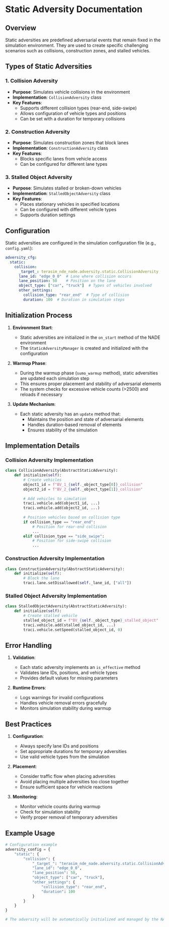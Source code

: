 # Static Adversity Documentation

## Overview

Static adversities are predefined adversarial events that remain fixed in the simulation environment. They are used to create specific challenging scenarios such as collisions, construction zones, and stalled vehicles.

## Types of Static Adversities

### 1. Collision Adversity
- **Purpose**: Simulates vehicle collisions in the environment
- **Implementation**: `CollisionAdversity` class
- **Key Features**:
  - Supports different collision types (rear-end, side-swipe)
  - Allows configuration of vehicle types and positions
  - Can be set with a duration for temporary collisions

### 2. Construction Adversity
- **Purpose**: Simulates construction zones that block lanes
- **Implementation**: `ConstructionAdversity` class
- **Key Features**:
  - Blocks specific lanes from vehicle access
  - Can be configured for different lane types

### 3. Stalled Object Adversity
- **Purpose**: Simulates stalled or broken-down vehicles
- **Implementation**: `StalledObjectAdversity` class
- **Key Features**:
  - Places stationary vehicles in specified locations
  - Can be configured with different vehicle types
  - Supports duration settings

## Configuration

Static adversities are configured in the simulation configuration file (e.g., `config.yaml`):

```yaml
adversity_cfg:
  static:
    collision:
      _target_: terasim_nde_nade.adversity.static.CollisionAdversity
      lane_id: "edge_0_0"  # Lane where collision occurs
      lane_position: 50    # Position on the lane
      object_type: ["car", "truck"]  # Types of vehicles involved
      other_settings:
        collision_type: "rear_end"  # Type of collision
        duration: 100  # Duration in simulation steps
```

## Initialization Process

1. **Environment Start**:
   - Static adversities are initialized in the `on_start` method of the NADE environment
   - The `StaticAdversityManager` is created and initialized with the configuration

2. **Warmup Phase**:
   - During the warmup phase (`sumo_warmup` method), static adversities are updated each simulation step
   - This ensures proper placement and stability of adversarial elements
   - The system checks for excessive vehicle counts (>2500) and reloads if necessary

3. **Update Mechanism**:
   - Each static adversity has an `update` method that:
     - Maintains the position and state of adversarial elements
     - Handles duration-based removal of elements
     - Ensures stability of the simulation

## Implementation Details

### Collision Adversity Implementation

```python
class CollisionAdversity(AbstractStaticAdversity):
    def initialize(self):
        # Create vehicles
        object1_id = f"BV_1_{self._object_type[0]}_collision"
        object2_id = f"BV_2_{self._object_type[1]}_collision"
        
        # Add vehicles to simulation
        traci.vehicle.add(object1_id, ...)
        traci.vehicle.add(object2_id, ...)
        
        # Position vehicles based on collision type
        if collision_type == "rear_end":
            # Position for rear-end collision
            ...
        elif collision_type == "side_swipe":
            # Position for side-swipe collision
            ...
```

### Construction Adversity Implementation

```python
class ConstructionAdversity(AbstractStaticAdversity):
    def initialize(self):
        # Block the lane
        traci.lane.setDisallowed(self._lane_id, ["all"])
```

### Stalled Object Adversity Implementation

```python
class StalledObjectAdversity(AbstractStaticAdversity):
    def initialize(self):
        # Create stalled vehicle
        stalled_object_id = f"BV_{self._object_type}_stalled_object"
        traci.vehicle.add(stalled_object_id, ...)
        traci.vehicle.setSpeed(stalled_object_id, 0)
```

## Error Handling

1. **Validation**:
   - Each static adversity implements an `is_effective` method
   - Validates lane IDs, positions, and vehicle types
   - Provides default values for missing parameters

2. **Runtime Errors**:
   - Logs warnings for invalid configurations
   - Handles vehicle removal errors gracefully
   - Monitors simulation stability during warmup

## Best Practices

1. **Configuration**:
   - Always specify lane IDs and positions
   - Set appropriate durations for temporary adversities
   - Use valid vehicle types from the simulation

2. **Placement**:
   - Consider traffic flow when placing adversities
   - Avoid placing multiple adversities too close together
   - Ensure sufficient space for vehicle reactions

3. **Monitoring**:
   - Monitor vehicle counts during warmup
   - Check for simulation stability
   - Verify proper removal of temporary adversities

## Example Usage

```python
# Configuration example
adversity_config = {
    "static": {
        "collision": {
            "_target_": "terasim_nde_nade.adversity.static.CollisionAdversity",
            "lane_id": "edge_0_0",
            "lane_position": 50,
            "object_type": ["car", "truck"],
            "other_settings": {
                "collision_type": "rear_end",
                "duration": 100
            }
        }
    }
}

# The adversity will be automatically initialized and managed by the NADE environment
``` 